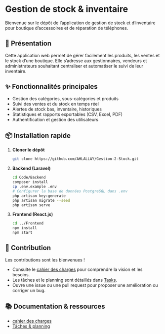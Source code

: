 # Gestion de stock & inventaire
Bienvenue sur le dépôt de l’application de gestion de stock et d’inventaire pour boutique d’accessoires et de réparation de téléphones.

## 🚀 Présentation
Cette application web permet de gérer facilement les produits, les ventes et le stock d’une boutique. Elle s’adresse aux gestionnaires, vendeurs et administrateurs souhaitant centraliser et automatiser le suivi de leur inventaire.

## ✨ Fonctionnalités principales
- Gestion des catégories, sous-catégories et produits
- Suivi des ventes et du stock en temps réel
- Alertes de stock bas, inventaire, historiques
- Statistiques et rapports exportables (CSV, Excel, PDF)
- Authentification et gestion des utilisateurs

## 📦 Installation rapide
1. **Cloner le dépôt**
   ```bash
   git clone https://github.com/AHLALLAY/Gestion-2-Stock.git
   ```
2. **Backend (Laravel)**
   ```bash
   cd Code/Backend
   composer install
   cp .env.example .env
   # Configurer la base de données PostgreSQL dans .env
   php artisan key:generate
   php artisan migrate --seed
   php artisan serve
   ```
3. **Frontend (React.js)**
   ```bash
   cd ../Frontend
   npm install
   npm start
   ```

## 🤝 Contribution

Les contributions sont les bienvenues !
- Consulte le [cahier des charges](./Docs/cahier-des-charges.html) pour comprendre la vision et les besoins.
- Les tâches et le planning sont détaillés dans [Tasks](./Docs/tasks-gestion-stock.html).
- Ouvre une issue ou une pull request pour proposer une amélioration ou corriger un bug.

## 📚 Documentation & ressources
- [cahier des charges](./Docs/cahier-des-charges.html)
- [Tâches & planning](./Docs/tasks-gestion-stock.html)